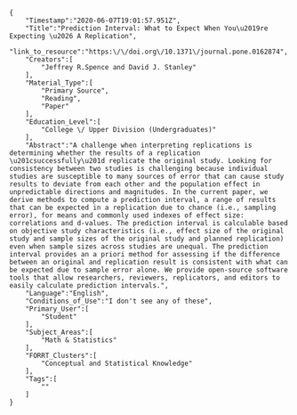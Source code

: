 
    {
        "Timestamp":"2020-06-07T19:01:57.951Z",
        "Title":"Prediction Interval: What to Expect When You\u2019re Expecting \u2026 A Replication",
        "link_to_resource":"https:\/\/doi.org\/10.1371\/journal.pone.0162874",
        "Creators":[
            "Jeffrey R.Spence and David J. Stanley"
        ],
        "Material_Type":[
            "Primary Source",
            "Reading",
            "Paper"
        ],
        "Education_Level":[
            "College \/ Upper Division (Undergraduates)"
        ],
        "Abstract":"A challenge when interpreting replications is determining whether the results of a replication \u201csuccessfully\u201d replicate the original study. Looking for consistency between two studies is challenging because individual studies are susceptible to many sources of error that can cause study results to deviate from each other and the population effect in unpredictable directions and magnitudes. In the current paper, we derive methods to compute a prediction interval, a range of results that can be expected in a replication due to chance (i.e., sampling error), for means and commonly used indexes of effect size: correlations and d-values. The prediction interval is calculable based on objective study characteristics (i.e., effect size of the original study and sample sizes of the original study and planned replication) even when sample sizes across studies are unequal. The prediction interval provides an a priori method for assessing if the difference between an original and replication result is consistent with what can be expected due to sample error alone. We provide open-source software tools that allow researchers, reviewers, replicators, and editors to easily calculate prediction intervals.",
        "Language":"English",
        "Conditions_of_Use":"I don't see any of these",
        "Primary_User":[
            "Student"
        ],
        "Subject_Areas":[
            "Math & Statistics"
        ],
        "FORRT_Clusters":[
            "Conceptual and Statistical Knowledge"
        ],
        "Tags":[
            ""
        ]
    }
